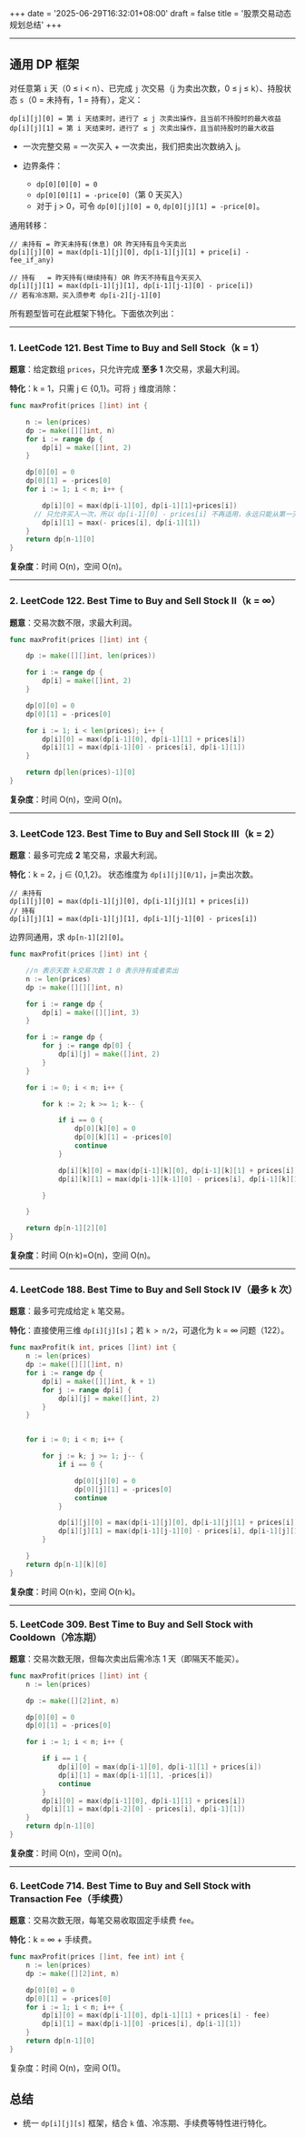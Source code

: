 +++
date = '2025-06-29T16:32:01+08:00'
draft = false
title = '股票交易动态规划总结'
+++


---

## 通用 DP 框架

对任意第 `i` 天（0 ≤ i < n）、已完成 `j` 次交易（j 为卖出次数，0 ≤ j ≤ k）、持股状态 `s`（0 = 未持有，1 = 持有），定义：

```
dp[i][j][0] = 第 i 天结束时，进行了 ≤ j 次卖出操作，且当前不持股时的最大收益
dp[i][j][1] = 第 i 天结束时，进行了 ≤ j 次卖出操作，且当前持股时的最大收益
```

* 一次完整交易 = 一次买入 + 一次卖出，我们把卖出次数纳入 j。
* 边界条件：

  * `dp[0][0][0] = 0`
  * `dp[0][0][1] = -price[0]`（第 0 天买入）
  * 对于 j > 0，可令 `dp[0][j][0] = 0`, `dp[0][j][1] = -price[0]`。

通用转移：

```
// 未持有 = 昨天未持有(休息) OR 昨天持有且今天卖出
dp[i][j][0] = max(dp[i-1][j][0], dp[i-1][j][1] + price[i] - fee_if_any)

// 持有   = 昨天持有(继续持有) OR 昨天不持有且今天买入
dp[i][j][1] = max(dp[i-1][j][1], dp[i-1][j-1][0] - price[i])
// 若有冷冻期，买入须参考 dp[i-2][j-1][0]
```

所有题型皆可在此框架下特化。下面依次列出：

---

### 1. LeetCode 121. Best Time to Buy and Sell Stock（k = 1）

**题意**：给定数组 `prices`，只允许完成 **至多 1** 次交易，求最大利润。

**特化**：k = 1，只需 j ∈ {0,1}。可将 `j` 维度消除：

```go
func maxProfit(prices []int) int {

    n := len(prices)
    dp := make([][]int, n)
    for i := range dp {
        dp[i] = make([]int, 2)
    }

    dp[0][0] = 0
    dp[0][1] = -prices[0]
    for i := 1; i < n; i++ {

        dp[i][0] = max(dp[i-1][0], dp[i-1][1]+prices[i])
      // 只允许买入一次，所以 dp[i-1][0] - prices[i] 不再适用，永远只能从第一天买入
        dp[i][1] = max(- prices[i], dp[i-1][1])
    }
    return dp[n-1][0]
} 
```

**复杂度**：时间 O(n)，空间 O(n)。

---

### 2. LeetCode 122. Best Time to Buy and Sell Stock II（k = ∞）

**题意**：交易次数不限，求最大利润。

```go
func maxProfit(prices []int) int {

    dp := make([][]int, len(prices))

    for i := range dp {
        dp[i] = make([]int, 2)
    }

    dp[0][0] = 0
    dp[0][1] = -prices[0]

    for i := 1; i < len(prices); i++ {
        dp[i][0] = max(dp[i-1][0], dp[i-1][1] + prices[i])
        dp[i][1] = max(dp[i-1][0] - prices[i], dp[i-1][1])
    }

    return dp[len(prices)-1][0]
}
```

**复杂度**：时间 O(n)，空间 O(n)。

---

### 3. LeetCode 123. Best Time to Buy and Sell Stock III（k = 2）

**题意**：最多可完成 **2** 笔交易，求最大利润。

**特化**：k = 2，j ∈ {0,1,2}。
状态维度为 `dp[i][j][0/1]`，j=卖出次数。

```
// 未持有
dp[i][j][0] = max(dp[i-1][j][0], dp[i-1][j][1] + prices[i])
// 持有
dp[i][j][1] = max(dp[i-1][j][1], dp[i-1][j-1][0] - prices[i])
```

边界同通用，求 `dp[n-1][2][0]`。

```go
func maxProfit(prices []int) int {

    //n 表示天数 k交易次数 1 0 表示持有或者卖出
    n := len(prices)
    dp := make([][][]int, n)

    for i := range dp {
        dp[i] = make([][]int, 3)
    }

    for i := range dp {
        for j := range dp[0] {
            dp[i][j] = make([]int, 2)
        }
    }

    for i := 0; i < n; i++ {

        for k := 2; k >= 1; k-- {

            if i == 0 {
                dp[0][k][0] = 0
                dp[0][k][1] = -prices[0]
                continue
            }

            dp[i][k][0] = max(dp[i-1][k][0], dp[i-1][k][1] + prices[i])
            dp[i][k][1] = max(dp[i-1][k-1][0] - prices[i], dp[i-1][k][1])

        }

    }

    return dp[n-1][2][0]
}
```

**复杂度**：时间 O(n·k)=O(n)，空间 O(n)。

---

### 4. LeetCode 188. Best Time to Buy and Sell Stock IV（最多 k 次）

**题意**：最多可完成给定 `k` 笔交易。

**特化**：直接使用三维 `dp[i][j][s]`；若 `k > n/2`，可退化为 k = ∞ 问题（122）。

```go
func maxProfit(k int, prices []int) int {
    n := len(prices)
    dp := make([][][]int, n)
    for i := range dp {
        dp[i] = make([][]int, k + 1)
        for j := range dp[i] {
            dp[i][j] = make([]int, 2)
        }
    }


    for i := 0; i < n; i++ {

        for j := k; j >= 1; j-- {
            if i == 0 {

                dp[0][j][0] = 0
                dp[0][j][1] = -prices[0]
                continue
            }

            dp[i][j][0] = max(dp[i-1][j][0], dp[i-1][j][1] + prices[i])
            dp[i][j][1] = max(dp[i-1][j-1][0] - prices[i], dp[i-1][j][1])
        }

    }
    return dp[n-1][k][0]
}
```

**复杂度**：时间 O(n·k)，空间 O(n·k)。

---

### 5. LeetCode 309. Best Time to Buy and Sell Stock with Cooldown（冷冻期）

**题意**：交易次数无限，但每次卖出后需冷冻 1 天（即隔天不能买）。

```go
func maxProfit(prices []int) int {
    n := len(prices)

    dp := make([][2]int, n)

    dp[0][0] = 0
    dp[0][1] = -prices[0]

    for i := 1; i < n; i++ {

        if i == 1 {
            dp[i][0] = max(dp[i-1][0], dp[i-1][1] + prices[i])
            dp[i][1] = max(dp[i-1][1], -prices[i])
            continue
        }
        dp[i][0] = max(dp[i-1][0], dp[i-1][1] + prices[i])
        dp[i][1] = max(dp[i-2][0] - prices[i], dp[i-1][1])
    }
    return dp[n-1][0]
}
```

**复杂度**：时间 O(n)，空间 O(n)。

---

### 6. LeetCode 714. Best Time to Buy and Sell Stock with Transaction Fee（手续费）

**题意**：交易次数无限，每笔交易收取固定手续费 `fee`。

**特化**：k = ∞ + 手续费。

```go
func maxProfit(prices []int, fee int) int {
    n := len(prices)
    dp := make([][2]int, n)

    dp[0][0] = 0
    dp[0][1] = -prices[0]
    for i := 1; i < n; i++ {
        dp[i][0] = max(dp[i-1][0], dp[i-1][1] + prices[i] - fee)
        dp[i][1] = max(dp[i-1][0] -prices[i], dp[i-1][1])
    }
    return dp[n-1][0]
}
```

复杂度：时间 O(n)，空间 O(1)。

## 总结

* 统一 `dp[i][j][s]` 框架，结合 `k` 值、冷冻期、手续费等特性进行特化。
